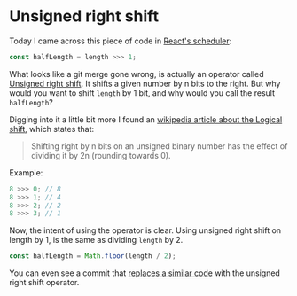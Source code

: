 # Unsigned right shift

Today I came across this piece of code in [React's scheduler](https://github.com/facebook/react/blob/master/packages/scheduler/src/SchedulerMinHeap.js#L59):

```js
const halfLength = length >>> 1;
```

What looks like a git merge gone wrong, is actually an operator called [Unsigned right shift](https://developer.mozilla.org/en-US/docs/Web/JavaScript/Reference/Operators/Unsigned_right_shift).
It shifts a given number by n bits to the right. But why would you want to shift `length` by 1 bit, and why would you call the result `halfLength`?

Digging into it a little bit more I found an [wikipedia article about the Logical shift](https://en.wikipedia.org/wiki/Logical_shift#:~:text=Shifting%20right%20by%20n%20bits), which states that:

> Shifting right by n bits on an unsigned binary number has the effect of dividing it by 2n (rounding towards 0).

Example:

```js
8 >>> 0; // 8
8 >>> 1; // 4
8 >>> 2; // 2
8 >>> 3; // 1
```

Now, the intent of using the operator is clear. Using unsigned right shift on length by 1, is the same as dividing `length` by 2.

```js
const halfLength = Math.floor(length / 2);
```

You can even see a commit that [replaces a similar code](https://github.com/facebook/react/commit/7309c5f93469266729578f1d0e0d273604b45da4#diff-56e2daa600b00c7aeb1895db77b69de74aa873ccf3afa481d3bb0e9b62e1caa3) with the unsigned right shift operator.
